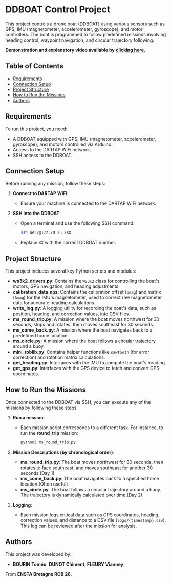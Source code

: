 # DDBOAT Control Project

This project controls a drone boat (DDBOAT) using various sensors such as GPS, IMU (magnetometer, accelerometer, gyroscope), and motor controllers. The boat is programmed to follow predefined missions involving heading control, waypoint navigation, and circular trajectory following.

**Demonstration and explanatory video available by** [**clicking here.**](https://www.youtube.com/watch?v=n9koBU_pk7A)

## Table of Contents
- [Requirements](#requirements)
- [Connection Setup](#connection-setup)
- [Project Structure](#project-structure)
- [How to Run the Missions](#how-to-run-the-missions)
- [Authors](#authors)

## Requirements
To run this project, you need:
- A DDBOAT equipped with GPS, IMU (magnetometer, accelerometer, gyroscope), and motors controlled via Arduino.
- Access to the DARTAP WiFi network.
- SSH access to the DDBOAT.

## Connection Setup

Before running any mission, follow these steps:

1. **Connect to DARTAP WiFi**:
   - Ensure your machine is connected to the DARTAP WiFi network.

2. **SSH into the DDBOAT**:
   - Open a terminal and use the following SSH command:
     ```bash
     ssh ue32@172.20.25.2XX
     ```
   - Replace `XX` with the correct DDBOAT number.

## Project Structure

This project includes several key Python scripts and modules:

- **ws3k2_drivers.py**: Contains the `WS3K2` class for controlling the boat's motors, GPS navigation, and heading adjustments.
- **calibration_data.npz**: Contains the calibration offset (`bmag`) and matrix (`Amag`) for the IMU's magnetometer, used to correct raw magnetometer data for accurate heading calculations.
- **write_log.py**: A logging utility for recording the boat's data, such as position, heading, and correction values, into CSV files.
- **ms_round_trip.py**: A mission where the boat moves northwest for 30 seconds, stops and rotates, then moves southeast for 30 seconds.
- **ms_come_back.py**: A mission where the boat navigates back to a predefined home location.
- **ms_circle.py**: A mission where the boat follows a circular trajectory around a buoy.
- **mini_roblib.py**: Contains helper functions like `sawtooth` (for error correction) and rotation matrix calculations.
- **get_heading.py**: Interfaces with the IMU to compute the boat's heading.
- **get_gps.py**: Interfaces with the GPS device to fetch and convert GPS coordinates.

## How to Run the Missions

Once connected to the DDBOAT via SSH, you can execute any of the missions by following these steps:

1. **Run a mission**:
   - Each mission script corresponds to a different task. For instance, to run the **round_trip** mission:
     ```bash
     python3 ms_round_trip.py
     ```

2. **Mission Descriptions (by chronological order)**:
   - **ms_round_trip.py**: The boat moves northwest for 30 seconds, then rotates to face southeast, and moves southeast for another 30 seconds.(Day 1)
   - **ms_come_back.py**: The boat navigates back to a specified home location.(Often useful)
   - **ms_circle.py**: The boat follows a circular trajectory around a buoy. The trajectory is dynamically calculated over time.(Day 2)

3. **Logging**:
   - Each mission logs critical data such as GPS coordinates, heading, correction values, and distance to a CSV file (`logs/{timestamp}.csv`). This log can be reviewed after the mission for analysis.

## Authors

This project was developed by:
- **BOURIN Toméo**, **DUNOT Clément**, **FLEURY Vianney** 

From **ENSTA Bretagne ROB 26**.
